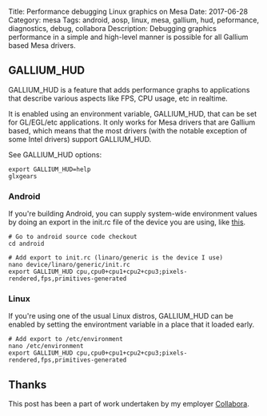 Title: Performance debugging Linux graphics on Mesa
Date: 2017-06-28
Category: mesa
Tags: android, aosp, linux, mesa, gallium, hud, peformance, diagnostics, debug, collabora
Description: Debugging graphics performance in a simple and high-level manner is possible for all Gallium based Mesa drivers.


## GALLIUM_HUD

GALLIUM_HUD is a feature that adds performance graphs to applications that describe
various aspects like FPS, CPU usage, etc in realtime.

It is enabled using an environment variable, GALLIUM_HUD, that can be set for GL/EGL/etc
applications. It only works for Mesa drivers that are Gallium based, which means that
the most drivers (with the notable exception of some Intel drivers) support GALLIUM_HUD.

See GALLIUM_HUD options:

    export GALLIUM_HUD=help
    glxgears 

### Android
If you're building Android, you can supply system-wide environment values by doing an
export in the init.rc file of the device you are using, like 
[this](https://customer-git.collabora.com/cgit/android-etnaviv/android-device-linaro-generic.git/commit/?h=android-etnaviv&id=48755378c388707260a8bb50e0fb62a309ded986).

    # Go to android source code checkout
    cd android
    
    # Add export to init.rc (linaro/generic is the device I use)
    nano device/linaro/generic/init.rc
    export GALLIUM_HUD cpu,cpu0+cpu1+cpu2+cpu3;pixels-rendered,fps,primitives-generated



### Linux
If you're using one of the usual Linux distros, GALLIUM_HUD can be enabled by setting
the environtment variable in a place that it loaded early.

    # Add export to /etc/environment
    nano /etc/environment 
    export GALLIUM_HUD cpu,cpu0+cpu1+cpu2+cpu3;pixels-rendered,fps,primitives-generated


## Thanks

This post has been a part of work undertaken by my employer [Collabora](http://www.collabora.com).
